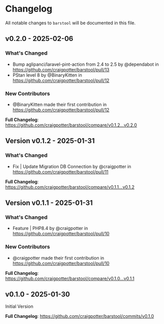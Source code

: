 # Changelog

All notable changes to `barstool` will be documented in this file.

## v0.2.0 - 2025-02-06

### What's Changed

* Bump aglipanci/laravel-pint-action from 2.4 to 2.5 by @dependabot in https://github.com/craigpotter/barstool/pull/13
* PStan level 8 by @BinaryKitten in https://github.com/craigpotter/barstool/pull/12

### New Contributors

* @BinaryKitten made their first contribution in https://github.com/craigpotter/barstool/pull/12

**Full Changelog**: https://github.com/craigpotter/barstool/compare/v0.1.2...v0.2.0

## Version v0.1.2 - 2025-01-31

### What's Changed

* Fix | Update Migration DB Connection by @craigpotter in https://github.com/craigpotter/barstool/pull/11

**Full Changelog**: https://github.com/craigpotter/barstool/compare/v0.1.1...v0.1.2

## Version v0.1.1 - 2025-01-31

### What's Changed

* Feature | PHP8.4 by @craigpotter in https://github.com/craigpotter/barstool/pull/10

### New Contributors

* @craigpotter made their first contribution in https://github.com/craigpotter/barstool/pull/10

**Full Changelog**: https://github.com/craigpotter/barstool/compare/v0.1.0...v0.1.1

## v0.1.0 - 2025-01-30

Initial Version

**Full Changelog**: https://github.com/craigpotter/barstool/commits/v0.1.0
